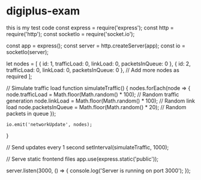 # digiplus-exam
this is my test code
const express = require('express');
const http = require('http');
const socketIo = require('socket.io');

const app = express();
const server = http.createServer(app);
const io = socketIo(server);

let nodes = [
    { id: 1, trafficLoad: 0, linkLoad: 0, packetsInQueue: 0 },
    { id: 2, trafficLoad: 0, linkLoad: 0, packetsInQueue: 0 },
    // Add more nodes as required
];

// Simulate traffic load
function simulateTraffic() {
    nodes.forEach(node => {
        node.trafficLoad = Math.floor(Math.random() * 100);  // Random traffic generation
        node.linkLoad = Math.floor(Math.random() * 100);     // Random link load
        node.packetsInQueue = Math.floor(Math.random() * 20); // Random packets in queue
    });

    io.emit('networkUpdate', nodes);
}

// Send updates every 1 second
setInterval(simulateTraffic, 1000);

// Serve static frontend files
app.use(express.static('public'));

server.listen(3000, () => {
    console.log('Server is running on port 3000');
});
